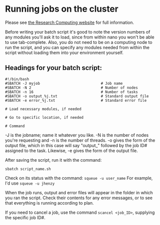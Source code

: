# Running jobs on the cluster

Please see [the Research Computing website](https://rc-docs.northeastern.edu/en/latest/runningjobs/index.html) for full information.

Before writing your batch script it's good to note the version numbers of any modules you'll ask it to load, since from within nano you won't be able to use tab-complete. Also, you do not need to be on a computing node to run the script, and you can specify any modules needed from within the script without loading them into your environment yourself.

## Headings for your batch script:

```
#!/bin/bash
#SBATCH -J myjob                            # Job name
#SBATCH -N 2                                # Number of nodes
#SBATCH -n 16                               # Number of tasks
#SBATCH -o output_%j.txt                    # Standard output file
#SBATCH -e error_%j.txt                     # Standard error file

# Load necessary modules, if needed

# Go to specific location, if needed

# Command
```
-J is the jobname; name it whatever you like. -N is the number of nodes you're requesting and -n is the number of threads. -o gives the form of the output file, which in this case will say "output_" followed by the job ID# assigned to the task. Likewise, -e gives the form of the output file.

After saving the script, run it with the command:

```sbatch script_name.sh```

Check on its status with the command:
```squeue -u user_name```
For example, I'd use ```squeue -u jhenzy```

When the job runs, output and error files will appear in the folder in which you ran the script. Check their contents for any error messages, or to see that everything is running according to plan.

If you need to cancel a job, use the command ```scancel <job_ID>```, supplying the specific job ID#.

